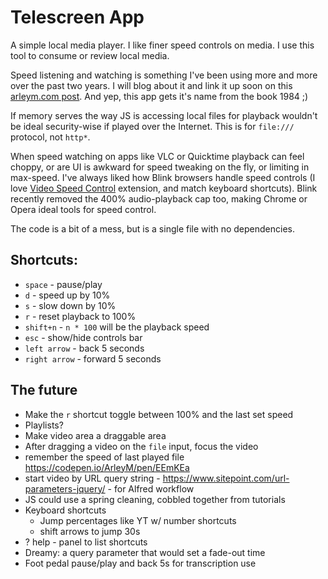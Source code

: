 
# Telescreen App

A simple local media player. I like finer speed controls on media. I use this tool to consume or review local media. 

Speed listening and watching is something I've been using more and more over the past two years. I will blog about it and link it up soon on this [arleym.com post](http://arleym.com/experiments-in-reading/). And yep, this app gets it's name from the book 1984 ;) 

If memory serves the way JS is accessing local files for playback wouldn't be ideal security-wise if played over the Internet. This is for `file:///` protocol, not `http*`. 

When speed watching on apps like VLC or Quicktime playback can feel choppy, or are UI is awkward for speed tweaking on the fly, or limiting in max-speed. I've always liked how Blink browsers handle speed controls (I love [Video Speed Control](https://chrome.google.com/webstore/detail/video-speed-controller/nffaoalbilbmmfgbnbgppjihopabppdk) extension, and match keyboard shortcuts). Blink recently removed the 400% audio-playback cap too, making Chrome or Opera ideal tools for speed control.

The code is a bit of a mess, but is a single file with no dependencies. 


## Shortcuts: 

- `space` - pause/play
- `d` - speed up by 10%
- `s` - slow down by 10%
- `r` - reset playback to 100%
- `shift+n` - `n * 100` will be the playback speed
- `esc` - show/hide controls bar
- `left arrow` - back 5 seconds
- `right arrow` - forward 5 seconds


## The future

- Make the `r` shortcut toggle between 100% and the last set speed
- Playlists?
- Make video area a draggable area
- After dragging a video on the `file` input, focus the video
- remember the speed of last played file https://codepen.io/ArleyM/pen/EEmKEa
- start video by URL query string - https://www.sitepoint.com/url-parameters-jquery/ - for Alfred workflow
- JS could use a spring cleaning, cobbled together from tutorials
- Keyboard shortcuts
  - Jump percentages like YT w/ number shortcuts
  - shift arrows to jump 30s
- ? help - panel to list shortcuts
- Dreamy: a query parameter that would set a fade-out time
- Foot pedal pause/play and back 5s for transcription use
